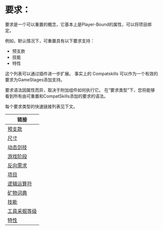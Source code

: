 # 要求：

要求是一个可以重置的概念，它基本上是Player-Bound的属性，可以将项目绑定。

例如，默认情况下，可重置具有以下要求支持：

- 预支款
- 技能
- 特性

这个列表可以通过插件进一步扩展。 事实上的 Compatskills 可以作为一个有效的要求为GameStages添加支持。

要求语法因属性而异，取决于附加组件如何执行它。 在“要求类型”下，您将能够看到所有由可重置和CompatSkills添加的要求的语法。

每个要求类型的快速链接列表见下文。

| 链接                                                                                          |
| ------------------------------------------------------------------------------------------- |
| [预支款](/Mods/CompatSkills/Requirements/Requirement_Types/Advancements/)                      |
| [尺寸](/Mods/CompatSkills/Requirements/Requirement_Types/Dimensions/)                         |
| [动态剑技](/Mods/CompatSkills/Requirements/Requirement_Types/Dynamic_Sword_Skills/)             |
| [游戏阶段](/Mods/CompatSkills/Requirements/Requirement_Types/GameStages/)                       |
| [反向需求](/Mods/CompatSkills/Requirements/Requirement_Types/Inverted_Requirements/)            |
| [项目](/Mods/CompatSkills/Requirements/Requirement_Types/Items/)                              |
| [逻辑运算符](/Mods/CompatSkills/Requirements/Requirement_Types/Logic_Operators/1_READ_ME_FIRST/) |
| [矿物词典](/Mods/CompatSkills/Requirements/Requirement_Types/Ore_Dictionary/)                   |
| [技能](/Mods/CompatSkills/Requirements/Requirement_Types/Skills/)                             |
| [工具采掘等级](/Mods/CompatSkills/Requirements/Requirement_Types/Tool_Harvest-Level/)             |
| [特性](/Mods/CompatSkills/Requirements/Requirement_Types/Traits/)                             |